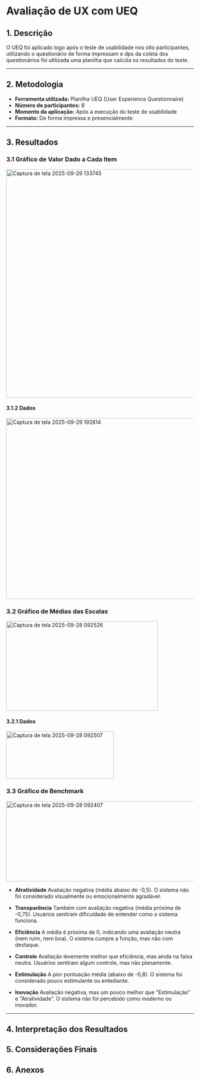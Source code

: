 # Avaliação de UX com UEQ

## 1. Descrição

O UEQ foi aplicado logo após o teste de usabilidade nos oito participantes, utilizando o questionário de forma impressam e dps da coleta dos questionários foi utilizada uma planilha que calcúla os resultados do teste.

---

## 2. Metodologia

- **Ferramenta utilizada:** Planilha UEQ (User Experience Questionnaire)
- **Número de participantes:** 8
- **Momento da aplicação:** Após a execução do teste de usabilidade
- **Formato:** De forma impressa e presencialmente

---

## 3. Resultados


### 3.1 Gráfico de Valor Dado a Cada Item

<img width="679" height="611" alt="Captura de tela 2025-09-29 133745" src="https://github.com/user-attachments/assets/ed991685-d28e-4285-a9e8-55b7ba762ba7" />

#### 3.1.2 Dados 

<img width="669" height="484" alt="Captura de tela 2025-09-29 192814" src="https://github.com/user-attachments/assets/941c22de-13d9-4803-ba43-88c1cfd99cb7" />


### 3.2 Gráfico de Médias das Escalas 

<img width="407" height="240" alt="Captura de tela 2025-09-28 092526" src="https://github.com/user-attachments/assets/bc0a9dde-6c3e-4242-b9c8-29d4fb98779c" />

#### 3.2.1 Dados

<img width="289" height="127" alt="Captura de tela 2025-09-28 092507" src="https://github.com/user-attachments/assets/c315223b-b0c9-4e89-8dc5-98ed875367f5" />


### 3.3 Gráfico de Benchmark

<img width="693" height="215" alt="Captura de tela 2025-09-28 092407" src="https://github.com/user-attachments/assets/5f84a4ea-f9b0-4778-8506-8e74c9491b3b" />  




- **Atratividade**	Avaliação negativa (média abaixo de -0,5). O sistema não foi considerado visualmente ou emocionalmente agradável.  

- **Transparência**	Também com avaliação negativa (média próxima de -0,75). Usuários sentiram dificuldade de entender como o sistema funciona.  

- **Eficiência**	A média é próxima de 0, indicando uma avaliação neutra (nem ruim, nem boa). O sistema cumpre a função, mas não com destaque.  

- **Controle**	Avaliação levemente melhor que eficiência, mas ainda na faixa neutra. Usuários sentiram algum controle, mas não plenamente.  

- **Estimulação**	A pior pontuação média (abaixo de -0,8). O sistema foi considerado pouco estimulante ou entediante.  

- **Inovação**	Avaliação negativa, mas um pouco melhor que "Estimulação" e "Atratividade". O sistema não foi percebido como moderno ou inovador.  

---

## 4. Interpretação dos Resultados


## 5. Considerações Finais

## 6. Anexos
